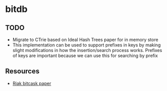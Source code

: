 # bitdb
## TODO 
  * Migrate to CTrie based on Ideal Hash Trees paper for in memory store 
  * This implementation can be used to support prefixes in keys by making slight modifications in how the insertion/search process works. Prefixes of keys are important because we can use this for searching by prefix

## Resources 
  * [Riak bitcask paper](https://riak.com/assets/bitcask-intro.pdf)
